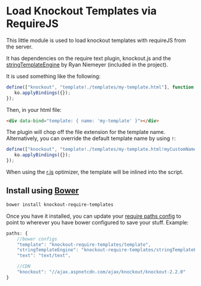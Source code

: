 # Load Knockout Templates via RequireJS

This little module is used to load knockout templates with requireJS from the server.

It has dependencies on the require text plugin, knockout.js and the [stringTemplateEngine](https://github.com/rniemeyer/SamplePresentation/blob/master/js/stringTemplateEngine.js) by Ryan Niemeyer (included in the project).

It is used something like the following:

```javascript
define(["knockout", "template!./templates/my-template.html"], function (ko) {
   ko.applyBindings({});
});
```

Then, in your html file:

```html
<div data-bind="template: { name: 'my-template' }"></div>
```

The plugin will chop off the file extension for the template name. Alternatively, you can override the default template name by using `!`:

```javascript
define(["knockout", "template!./templates/my-template.html!myCustomName"], function (ko) {
   ko.applyBindings({});
});
```

When using the [r.js](http://requirejs.org/docs/optimization.html) optimizer, the template will be inlined into the script.

## Install using [Bower](https://github.com/twitter/bower)

```bash
bower install knockout-require-templates
```

Once you have it installed, you can update your [require paths config](http://requirejs.org/docs/api.html#config-paths) to point to wherever you have bower configured to save your stuff. Example:

```javascript
paths: {
	//bower configs
	"template": "knockout-require-templates/template",
	"stringTemplateEngine": "knockout-require-templates/stringTemplateEngine",
	"text": "text/text",

	//CDN
	"knockout": "//ajax.aspnetcdn.com/ajax/knockout/knockout-2.2.0"
}
```